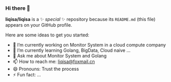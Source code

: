 ### Hi there 👋

**liqisa/liqisa** is a ✨ _special_ ✨ repository because its `README.md` (this file) appears on your GitHub profile.

Here are some ideas to get you started:

- 🔭 I’m currently working on Monitor System in a cloud compute company
- 🌱 I’m currently learning Golang, BigData, Cloud naive ...
- 💬 Ask me about Monitor System and Golang
- 📫 How to reach me: liqisa@foxmail.cn
- 😄 Pronouns: Trust the process
- ⚡ Fun fact: ...

